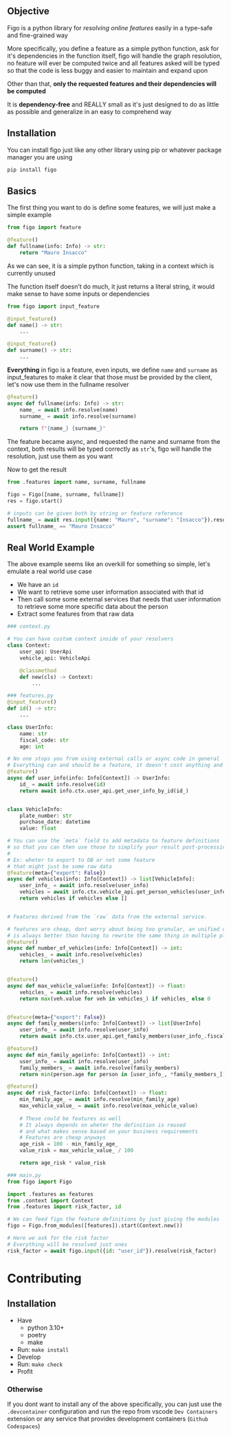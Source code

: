 ## Objective
Figo is a python library for *resolving online features* easily in a type-safe and fine-grained way  

More specifically, you define a feature as a simple python function, ask for it's dependencies in the function itself, 
figo will handle the graph resolution, no feature will ever be computed twice and all features asked will be typed so that the code is 
less buggy and easier to maintain and expand upon

Other than that, **only the requested features and their dependencies will be computed**

It is **dependency-free** and REALLY small as it's just designed 
to do as little as possible and generalize in an easy to comprehend way 


## Installation
You can install figo just like any other library using pip or whatever package manager you are using 
```bash
pip install figo
```

## Basics

The first thing you want to do is define some features, we will just make a simple example

```python
from figo import feature

@feature()
def fullname(info: Info) -> str:
    return "Mauro Insacco"
```

As we can see, it is a simple python function, taking in a context which is currently unused  

The function itself doesn't do much, it just returns a literal string, it would make sense to have some inputs or dependencies

```python
from figo import input_feature

@input_feature()
def name() -> str:
    ...

@input_feature()
def surname() -> str:
    ...
```
**Everything** in figo is a feature, even inputs, we define `name` and `surname` as input_features 
to make it clear that those must be provided by the client, let's now use them in the fullname resolver

```python
@feature()
async def fullname(info: Info) -> str:
    name_ = await info.resolve(name)
    surname_ = await info.resolve(surname)

    return f"{name_} {surname_}"
```
The feature became async, and requested the name and surname from the context, 
both results will be typed correctly as `str`'s, figo will handle the resolution, just use them as you want 

Now to get the result
```python
from .features import name, surname, fullname

figo = Figo([name, surname, fullname])
res = figo.start()

# inputs can be given both by string or feature reference
fullname_ = await res.input({name: "Mauro", "surname": "Insacco"}).resolve(fullname) 
assert fullname_ == "Mauro Insacco"
```

## Real World Example
The above example seems like an overkill for something so simple, let's emulate a real world use case  

- We have an `id`
- We want to retrieve some user information associated with that id 
- Then call some some external services that needs that user information to retrieve some more specific data 
about the person
- Extract some features from that raw data


```python
### context.py

# You can have custom context inside of your resolvers
class Context:
    user_api: UserApi
    vehicle_api: VehicleApi

    @classmethod
    def new(cls) -> Context:
        ...
```

```python
### features.py
@input_feature()
def id() -> str:
    ...

class UserInfo:
    name: str
    fiscal_code: str
    age: int

# No one stops you from using external calls or async code in general
# Everything can and should be a feature, it doesn't cost anything and simplifies reasoning
@feature()
async def user_info(info: Info[Context]) -> UserInfo:
    id_ = await info.resolve(id)
    return await info.ctx.user_api.get_user_info_by_id(id_)


class VehicleInfo:
    plate_number: str
    purchase_date: datetime
    value: float

# You can use the `meta` field to add metadata to feature definitions
# so that you can then use those to simplify your result post-processing
#
# Ex: wheter to export to DB or not some feature
# that might just be some raw data
@feature(meta={"export": False}) 
async def vehicles(info: Info[Context]) -> list[VehicleInfo]:
    user_info_ = await info.resolve(user_info)
    vehicles = await info.ctx.vehicle_api.get_person_vehicles(user_info_.fiscal_code)
    return vehicles if vehicles else []


# Features derived from the `raw` data from the external service.

# features are cheap, dont worry about being too granular, an unified definition 
# is always better than having to rewrite the same thing in multiple places in the future 
@feature()
async def number_of_vehicles(info: Info[Context]) -> int:
    vehicles_ = await info.resolve(vehicles)
    return len(vehicles_)


@feature()
async def max_vehicle_value(info: Info[Context]) -> float:
    vehicles_ = await info.resolve(vehicles)
    return max(veh.value for veh in vehicles_) if vehicles_ else 0


@feature(meta={"export": False})
async def family_members(info: Info[Context]) -> list[UserInfo]
    user_info_ = await info.resolve(user_info)
    return await info.ctx.user_api.get_family_members(user_info_.fiscal_code)

@feature()
async def min_family_age(info: Info[Context]) -> int:
    user_info_ = await info.resolve(user_info)
    family_members_ = await info.resolve(family_members)
    return min(person.age for person in [user_info_, *family_members_])

@feature()
async def risk_factor(info: Info[Context]) -> float:
    min_family_age_ = await info.resolve(min_family_age)
    max_vehicle_value_ = await info.resolve(max_vehicle_value)
    
    # These could be features as well
    # It always depends on wheter the definition is reused
    # and what makes sense based on your business requirements
    # Features are cheap anyways
    age_risk = 100 - min_family_age_
    value_risk = max_vehicle_value_ / 100

    return age_risk * value_risk
```

```python
### main.py
from figo import Figo

import .features as features
from .context import Context
from .features import risk_factor, id

# We can feed figo the feature definitions by just giving the modules
figo = Figo.from_modules([features]).start(Context.new())

# Here we ask for the risk factor
# Everything will be resolved just ones
risk_factor = await figo.input({id: "user_id"}).resolve(risk_factor)

```

# Contributing

## Installation
- Have
    - python 3.10+
    - poetry
    - make
- Run: `make install`
- Develop
- Run: `make check`
- Profit
### Otherwise
If you dont want to install any of the above specifically, you can just use the `.devcontainer` configuration and 
run the repo from vscode `Dev Containers` extension or any service that provides development containers (`Github Codespaces`) 
